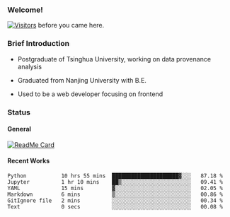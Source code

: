 ### Welcome!

[![Visitors](https://visitor-badge.laobi.icu/badge?page_id=HermitSun.HermitSun)]() before you came here.

### Brief Introduction

- Postgraduate of Tsinghua University, working on data provenance analysis

- Graduated from Nanjing University with B.E.

- Used to be a web developer focusing on frontend

### Status

#### General

[![ReadMe Card](https://github-readme-stats.hermitsun.vercel.app/api?username=HermitSun&count_private=true&show_icons=true)]()

#### Recent Works

<!--START_SECTION:waka-->

```text
Python           10 hrs 55 mins  █████████████████████▓░░░   87.18 %
Jupyter          1 hr 10 mins    ██▒░░░░░░░░░░░░░░░░░░░░░░   09.41 %
YAML             15 mins         ▓░░░░░░░░░░░░░░░░░░░░░░░░   02.05 %
Markdown         6 mins          ▒░░░░░░░░░░░░░░░░░░░░░░░░   00.86 %
GitIgnore file   2 mins          ░░░░░░░░░░░░░░░░░░░░░░░░░   00.34 %
Text             0 secs          ░░░░░░░░░░░░░░░░░░░░░░░░░   00.08 %
```

<!--END_SECTION:waka-->
